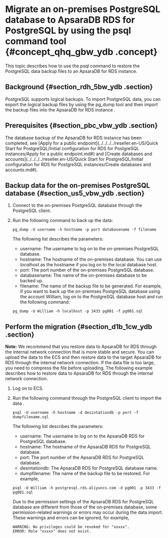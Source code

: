 # Migrate an on-premises PostgreSQL database to ApsaraDB RDS for PostgreSQL by using the psql command tool {#concept_qhq_gbw_ydb .concept}

This topic describes how to use the psql command to restore the PostgreSQL data backup files to an ApsaraDB for RDS instance.

## Background {#section_rdh_5bw_ydb .section}

PostgreSQL supports logical backups. To import PostgreSQL data, you can export the logical backup files by using the pg\_dump tool and then import the backup files into the ApsaraDB for RDS instance .

## Prerequisites {#section_pbc_vbw_ydb .section}

The database backup of the ApsaraDB for RDS instance has been completed, see [Apply for a public endpoint](../../../../reseller.en-US/Quick Start for PostgreSQL/Initial configuration for RDS for PostgreSQL instances/Apply for a public endpoint.md#) and [Create databases and accounts](../../../../reseller.en-US/Quick Start for PostgreSQL/Initial configuration for RDS for PostgreSQL instances/Create databases and accounts.md#).

## Backup data for the on-premises PostgreSQL database {#section_us5_vbw_ydb .section}

1.  Connect to the on-premises PostgreSQL database through the PostgreSQL client.
2.  Run the following command to back up the data:

    ``` {#codeblock_cjh_sru_yur}
    pg_dump -U username -h hostname -p port databasename -f filename
    ```

    The following list describes the parameters:

    -   username: The username to log on to the on-premises PostgreSQL database.
    -   hostname: The hostname of the on-premises database. You can use *localhost* as the hostname if you log on to the local database host.
    -   port: The port number of the on-premises PostgreSQL database.
    -   databasename: The name of the on-premises database to be backed up.
    -   filename: The name of the backup file to be generated.
    For example, if you want to back up the on-premises PostgreSQL database using the account William, log on to the PostgreSQL database host and run the following command:

    ``` {#codeblock_6ih_dso_6hk}
    pg_dump -U William -h localhost -p 3433 pg001 -f pg001.sql
    ```


## Perform the migration {#section_d1b_1cw_ydb .section}

**Note:** We recommend that you restore data to ApsaraDB for RDS through the internal network connection that is more stable and secure. You can upload the data to the ECS and then restore data to the target ApsaraDB for RDS through the internal network connection. If the data file is too large, you need to compress the file before uploading. The following example describes how to restore data to ApsaraDB for RDS through the internal network connection.

1.  Log on to ECS.
2.  Run the following command through the PostgreSQL client to import the data .

    ``` {#codeblock_jtm_0co_lyx}
    psql -U username -h hostname -d desintationdb -p port -f dumpfilename.sql
    ```

    The following list describes the parameters:

    -   username: The username to log on to the ApsaraDB RDS for PostgreSQL database.
    -   hostname: The hostname of the ApsaraDB RDS for PostgreSQL database.
    -   port: The port number of the ApsaraDB RDS for PostgreSQL database.
    -   desintationdb: The ApsaraDB RDS for PostgreSQL database name.
    -   dumpfilename: The name of the backup file to be restored.
    For example,

    ``` {#codeblock_we5_w2e_ytb}
    psql -U William -h postgresql.rds.aliyuncs.com -d pg001 -p 3433 -f pg001.sql
    ```

    Due to the permission settings of the ApsaraDB RDS for PostgreSQL database are different from those of the on-premises database, some permission-related warnings or errors may occur during the data import. These warnings and errors can be ignored, for example,

    ``` {#codeblock_izl_sgt_2wl}
    WARNING: No privileges could be revoked for "xxxxx".
    ERROR: Role "xxxxx" does not exist.
    ```


